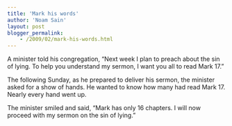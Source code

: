 ```yaml
---
title: 'Mark his words'
author: 'Noam Sain'
layout: post
blogger_permalink:
    - /2009/02/mark-his-words.html
---
```


A minister told his congregation, “Next week I plan to preach about the sin of lying. To help you understand my sermon, I want you all to read Mark 17.”

The following Sunday, as he prepared to deliver his sermon, the minister asked for a show of hands. He wanted to know how many had read Mark 17. Nearly every hand went up.

The minister smiled and said, “Mark has only 16 chapters. I will now proceed with my sermon on the sin of lying.”